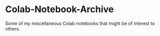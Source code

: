 # Colab-Notebook-Archive
Some of my miscellaneous Colab notebooks that might be of interest to others.

